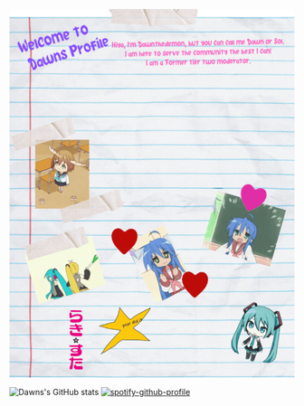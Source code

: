 ![BIO](https://github.com/Dawnthedemon/dawnthedemon/blob/main/BDNS%20BIO%20(6).gif)

![Dawns's GitHub stats](https://github-readme-stats.vercel.app/api?username=Dawnthedemon&show_icons=true&theme=transparent)
[![spotify-github-profile](https://spotify-github-profile.kittinanx.com/api/view?uid=31dz7cmdh2b7nfwer6tml5nwkjha&cover_image=true&theme=novatorem&show_offline=false&background_color=121212&interchange=false&bar_color=8c00ff&bar_color_cover=false)](https://spotify-github-profile.kittinanx.com/api/view?uid=31dz7cmdh2b7nfwer6tml5nwkjha&redirect=true)
